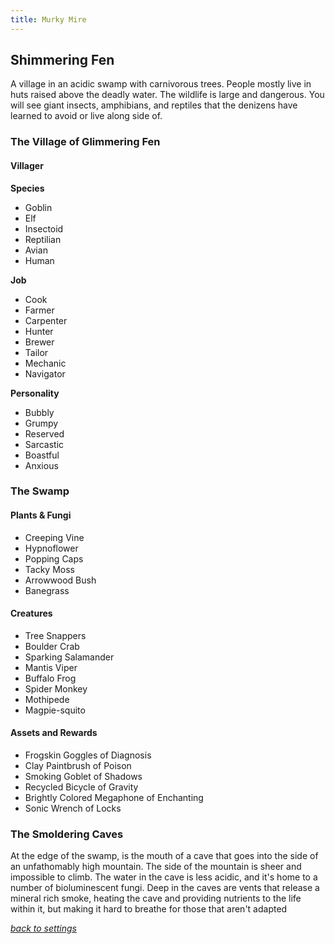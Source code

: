 ```yaml
---
title: Murky Mire
---
```


## Shimmering Fen

A village in an acidic swamp with carnivorous trees. People mostly live in huts raised above the deadly water. The wildlife is large and dangerous. You will see giant insects, amphibians, and reptiles that the denizens have learned to avoid or live along side of.

### The Village of Glimmering Fen

#### Villager

**Species**

- Goblin
- Elf
- Insectoid
- Reptilian
- Avian
- Human

**Job**

- Cook
- Farmer
- Carpenter
- Hunter
- Brewer
- Tailor
- Mechanic
- Navigator

**Personality**

- Bubbly
- Grumpy
- Reserved
- Sarcastic
- Boastful
- Anxious

### The Swamp

#### Plants & Fungi

- Creeping Vine
- Hypnoflower
- Popping Caps
- Tacky Moss
- Arrowwood Bush
- Banegrass

#### Creatures

- Tree Snappers
- Boulder Crab
- Sparking Salamander
- Mantis Viper
- Buffalo Frog
- Spider Monkey
- Mothipede
- Magpie-squito

#### Assets and Rewards

- Frogskin Goggles of Diagnosis
- Clay Paintbrush of Poison
- Smoking Goblet of Shadows
- Recycled Bicycle of Gravity
- Brightly Colored Megaphone of Enchanting
- Sonic Wrench of Locks

### The Smoldering Caves

At the edge of the swamp, is the mouth of a cave that goes into the side of an unfathomably high mountain. The side of the mountain is sheer and impossible to climb. The water in the cave is less acidic, and it's home to a number of bioluminescent fungi. Deep in the caves are vents that release a mineral rich smoke, heating the cave and providing nutrients to the life within it, but making it hard to breathe for those that aren't adapted

*[back to settings](https://pennylescroche.github.io/Distorted-Domains/setting)*